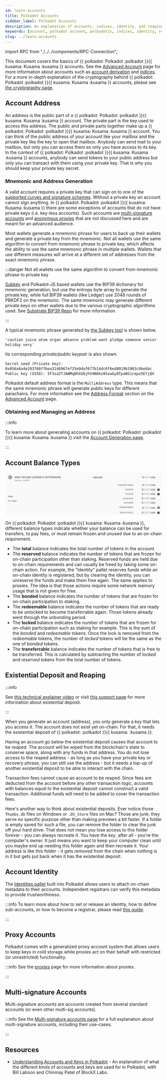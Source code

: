 ```yaml
---
id: learn-accounts
title: Polkadot Accounts
sidebar_label: Polkadot Accounts
description: An explanation of accounts, indices, identity, and reaping.
keywords: [account, polkadot account, polkadotjs, indices, identity, reaping]
slug: ../learn-accounts
---
```


import RPC from "./../../components/RPC-Connection";

This document covers the basics of {{ polkadot: Polkadot :polkadot }}{{ kusama: Kusama :kusama }} accounts. See the [Advanced Account](./learn-account-advanced.md) page for more information about accounts such as [account derivation](./learn-account-advanced.md#derivation-paths) and [indices](./learn-account-advanced.md#indices). For a more in-depth explanation of the cryptography behind {{ polkadot: Polkadot :polkadot }}{{ kusama: Kusama :kusama }} accounts, please see
[the cryptography page](learn-cryptography.md).

## Account Address

An address is the public part of a {{ polkadot: Polkadot :polkadot }}{{ kusama: Kusama :kusama }} account. The private part is the key used to access this
address. The public and private parts together make up a {{ polkadot: Polkadot :polkadot }}{{ kusama: Kusama :kusama }} account. You can think of the
public address of your account like your mailbox and the private key like the key to open that
mailbox. Anybody can send mail to your mailbox, but only you can access them as only you have access
to its key. In the context of {{ polkadot: Polkadot :polkadot }}{{ kusama: Kusama :kusama }} accounts, anybody can send tokens to your public address but
only you can transact with them using your private key. That is why you should keep your private key
secret.

### Mnemonic and Address Generation

A valid account requires a private key that can sign on to one of the
[supported curves and signature schemes](../build/build-protocol-info.md#cryptography). Without a private key an account cannot sign anything. In {{ polkadot: Polkadot :polkadot }}{{ kusama: Kusama :kusama }} there are some exceptions of accounts that do not have private keys (i.e. key-less accounts). Such accounts are [multi-signature accounts](./learn-account-multisig.md) and [anonymous proxies](./learn-proxies.md/#anonymous-proxies) that are not discussed here and are meant for an advanced audience.

Most wallets generate a mnemonic phrase for users to back up their wallets and generate a private
key from the mnemonic. Not all wallets use the same algorithm to convert from mnemonic phrase to
private key, which affects the ability to use the same mnemonic phrase in multiple wallets. Wallets that use different measures will arrive at a different set of addresses from the exact mnemonic phrase.

:::danger Not all wallets use the same algorithm to convert from mnemonic phrase to private key

[Subkey](https://docs.substrate.io/reference/command-line-tools/subkey/) and Polkadot-JS based wallets use the BIP39 dictionary for mnemonic generation, but use the
entropy byte array to generate the private key, while full BIP39 wallets (like Ledger) use 2048
rounds of PBKDF2 on the mnemonic. The same mnemonic may generate different private keys on other
wallets due to the various cryptographic algorithms used. See [Substrate BIP39 Repo](https://github.com/paritytech/substrate-bip39) for more information.

:::

A typical mnemonic phrase generated by
[the Subkey tool](https://docs.substrate.io/reference/command-line-tools/subkey/) is shown below.

```
'caution juice atom organ advance problem want pledge someone senior holiday very'
```

Its corresponding _private/public keypair_ is also shown.

```
Secret seed (Private key): 0x056a6a4e203766ffbea3146967ef25e9daf677b14dc6f6ed8919b1983c9bebbc
Public key (SS58): 5F3sa2TJAWMqDhXG6jhV4N8ko9SxwGy8TpaNS1repo5EYjQX
```

Polkadot default address format is the `MultiAddress` type. This means that the same mnemonic phrase will generate public keys for different parachains. For more information see the [Address Format](./learn-account-advanced.md#address-format) section on the [Advanced Account](./learn-account-advanced.md) page.

### Obtaining and Managing an Address

:::info 

To learn more about generating accounts on {{ polkadot: Polkadot :polkadot }}{{ kusama: Kusama :kusama }} visit the [Account Generation page](./learn-account-generation.md).

:::

## Account Balance Types

![account_balance_types](../assets/account-balance-types.png)

On {{ polkadot: Polkadot :polkadot }}{{ kusama: Kusama :kusama }}, different balance types indicate whether your balance can be used for
transfers, to pay fees, or must remain frozen and unused due to an on-chain requirement.

- The **total** balance indicates the total number of tokens in the account.
- The **reserved** balance indicates the number of tokens that are frozen for on-chain participation other than staking. Reserved funds are held due to on-chain requirements and can usually be freed by taking
some on-chain action. For example, the "Identity" pallet reserves funds while an on-chain identity
is registered, but by clearing the identity, you can unreserve the funds and make them free again. The same applies to proxies. The idea is that those actions require some network memory usage that is not given for free.
- The **bonded** balance indicates the number of tokens that are frozen for on-chain participation to staking.
- The **redeemable** balance indicates the number of tokens that are ready to be unlocked to become transferrable again. Those tokens already went through the unbonding period.
- The **locked** balance indicates the number of tokens that are frozen for on-chain participation such as staking for example. This is the sum of the _bonded_ and _redeemable_ tokens. Once the lock is removed from the _redeemable_ tokens, the number of _locked_ tokens will be the same as the one of _bonded_ tokens.
- The **transferrable** balance indicates the number of tokens that is free to be transferred. This is calculated by subtracting the number of _locked_ and _reserved_ tokens from the total number of tokens.

## Existential Deposit and Reaping

:::info

See [this technical explainer video](https://youtu.be/Wg0pH05CC9Y) or visit [this support page](https://support.polkadot.network/support/solutions/articles/65000168651-what-is-the-existential-deposit-) for more information about existential deposit.

:::

When you generate an account (address), you only generate a _key_ that lets you access it. The
account does not exist yet on-chain. For that, it needs the existential deposit of {{ polkadot: <RPC network="polkadot" path="query.balances.existentialDeposit" defaultValue={10000000000} filter="humanReadable"/> :polkadot }}{{ kusama: <RPC network="kusama" path="query.balances.existentialDeposit" defaultValue={33333333} filter="humanReadable"/> :kusama }}.

Having an account go below the existential deposit causes that account to be _reaped_. The account
will be wiped from the blockchain's state to conserve space, along with any funds in that address.
You do not lose access to the reaped address - as long as you have your private key or recovery
phrase, you can still use the address - but it needs a top-up of another existential deposit to be
able to interact with the chain.

Transaction fees cannot cause an account to be reaped. Since fees are deducted from the account
before any other transaction logic, accounts with balances _equal to_ the existential deposit cannot
construct a valid transaction. Additional funds will need to be added to cover the transaction fees.

Here's another way to think about existential deposits. Ever notice those `Thumbs.db` files on
Windows or `.DS_Store` files on Mac? Those are junk; they serve no specific purpose other than
making previews a bit faster. If a folder is empty saved for such a file, you can remove the folder
to clear the junk off your hard drive. That does not mean you lose access to this folder forever -
you can always recreate it. You have the _key_, after all - you're the computer's owner. It just
means you want to keep your computer clean until you maybe end up needing this folder again and then
recreate it. Your address is like this folder - it gets removed from the chain when nothing is in it
but gets put back when it has the existential deposit.

## Account Identity

The [Identities pallet](https://github.com/paritytech/substrate/tree/master/frame/identity) built
into Polkadot allows users to attach on-chain metadata to their accounts. Independent registrars can
verify this metadata to provide trustworthiness.

:::info To learn more about how to set or release an identity, how to define sub-accounts, or how to become a registrar, please read [this guide](learn-identity.md).

:::

## Proxy Accounts

Polkadot comes with a generalized proxy account system that allows users to keep keys in cold
storage while proxies act on their behalf with restricted (or unrestricted) functionality.

:::info See the [proxies](learn-proxies.md) page for more information about proxies.

:::

## Multi-signature Accounts

Multi-signature accounts are accounts created from several standard accounts (or even other
multi-sig accounts).

:::info  See the [Multi-signature accounts page](./learn-account-multisig.md) for a full explanation about multi-signature accounts, including their use-cases.

:::

## Resources

- [Understanding Accounts and Keys in Polkadot](https://www.crowdcast.io/e/polkadot-keys) - An
  explanation of what the different kinds of accounts and keys are used for in Polkadot, with Bill
  Laboon and Chinmay Patel of BlockX Labs.
